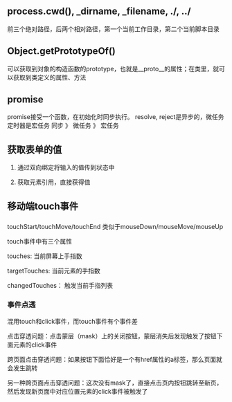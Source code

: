 ## process.cwd(), _dirname, _filename, ./, ../

前三个绝对路径，后两个相对路径，第一个当前工作目录，第二个当前脚本目录

## Object.getPrototypeOf()

可以获取到对象的构造函数的prototype，也就是__proto__的属性；在类里，就可以获取到类定义的属性、方法

## promise
promise接受一个函数，在初始化时同步执行。
resolve, reject是异步的，微任务
定时器是宏任务
同步 》 微任务 》 宏任务

## 获取表单的值

1. 通过双向绑定将输入的值传到状态中

2. 获取元素引用，直接获得值


## 移动端touch事件

### 
touchStart/touchMove/touchEnd
类似于mouseDown/mouseMove/mouseUp

touch事件中有三个属性

touches: 当前屏幕上手指数

targetTouches: 当前元素的手指数

changedTouches： 触发当前手指列表

### 事件点透

混用touch和click事件，而touch事件有个事件差

点击穿透问题：点击蒙层（mask）上的关闭按钮，蒙层消失后发现触发了按钮下面元素的click事件

跨页面点击穿透问题：如果按钮下面恰好是一个有href属性的a标签，那么页面就会发生跳转

另一种跨页面点击穿透问题：这次没有mask了，直接点击页内按钮跳转至新页，然后发现新页面中对应位置元素的click事件被触发了


